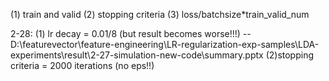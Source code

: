 (1) train and valid
(2) stopping criteria
(3) loss/batchsize*train_valid_num

2-28:
(1) lr decay = 0.01/8 (but result becomes worse!!!) --D:\featurevector\feature-engineering\LR-regularization-exp-samples\LDA-experiments\result\2-27-simulation-new-code\summary.pptx
(2)stopping criteria = 2000 iterations (no eps!!)
